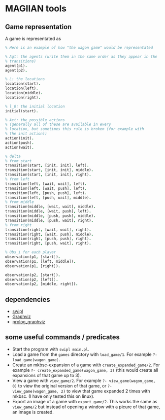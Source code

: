 # MAGIIAN tools

## Game representation
A game is representated as

```prolog
% Here is an example of how "the wagon game" would be representated

% Agt: the agents (write them in the same order as they appear in the
% transitions)
agent(p1).
agent(p2).

% L: the locations
location(start).
location(left).
location(middle).
location(right).

% l_0: the initial location
initial(start).

% Act: the possible actions
% (generally all of these are available in every
% location, but sometimes this rule is broken (for example with
% the init action))
action(init).
action(push).
action(wait).

% delta
% from start
transition(start, [init, init], left).
transition(start, [init, init], middle).
transition(start, [init, init], right).
% from left
transition(left, [wait, wait], left).
transition(left, [wait, push], left).
transition(left, [push, push], left).
transition(left, [push, wait], middle).
% from middle
transition(middle, [wait, wait], middle).
transition(middle, [wait, push], left).
transition(middle, [push, push], middle).
transition(middle, [push, wait], right).
% from right
transition(right, [wait, wait], right).
transition(right, [wait, push], middle).
transition(right, [push, push], right).
transition(right, [push, wait], right).

% Obs_i for each player
observation(p1, [start]).
observation(p1, [left, middle]).
observation(p1, [right]).

observation(p2, [start]).
observation(p2, [left]).
observation(p2, [middle, right]).
```

## dependencies

* [swipl](https://www.swi-prolog.org/)
* [Graphviz](https://graphviz.org/)
* [prolog_graphviz](https://github.com/wouterbeek/prolog_graphviz)

## some useful commands / predicates

* Start the program with `swipl main.pl`.
* Load a game from the `games` directory with `load_game/1`. For example `?-
  load_game(wagon_game)`.
* Create an mkbsc-expansion of a game with `create_expanded_game/2`. For example
  `?- create_expanded_game(wagon_game, 3)` (this would create all expansions of
  that game up to 3).
* View a game with `view_game/2`. For example `?- view_game(wagon_game, 0)` to view
  the original version of that game, or `?- view_game(wagon_game, 2)` to view that
  game expanded 2 times with mkbsc. (I have only tested this on linux).
* Export an image of a game with `export_game/2`. This works the same as
  `view_game/2` but instead of opening a window with a picure of that game, an
  image is created.
